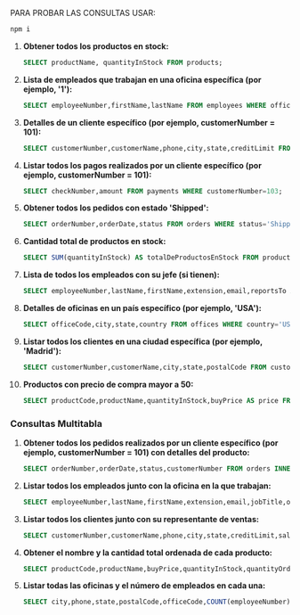 PARA PROBAR LAS CONSULTAS USAR:
```js
npm i
```
1. **Obtener todos los productos en stock:**

   ```sql
   SELECT productName, quantityInStock FROM products;
   ```

2. **Lista de empleados que trabajan en una oficina específica (por ejemplo, '1'):**

   ```sql
   SELECT employeeNumber,firstName,lastName FROM employees WHERE officeCode=1;
   ```

3. **Detalles de un cliente específico (por ejemplo, customerNumber = 101):**

   ```sql
   SELECT customerNumber,customerName,phone,city,state,creditLimit FROM customers WHERE customerNumber=103;
   ```

4. **Listar todos los pagos realizados por un cliente específico (por ejemplo, customerNumber = 101):**

   ```sql
   SELECT checkNumber,amount FROM payments WHERE customerNumber=103;
   ```

5. **Obtener todos los pedidos con estado 'Shipped':**

   ```sql
   SELECT orderNumber,orderDate,status FROM orders WHERE status='Shipped';
   ```

6. **Cantidad total de productos en stock:**

   ```sql
   SELECT SUM(quantityInStock) AS totalDeProductosEnStock FROM products;
   ```

7. **Lista de todos los empleados con su jefe (si tienen):**

   ```sql
   SELECT employeeNumber,lastName,firstName,extension,email,reportsTo AS boss FROM employees WHERE reportsTo IS NOT NULL;
   ```

8. **Detalles de oficinas en un país específico (por ejemplo, 'USA'):**

   ```sql
   SELECT officeCode,city,state,country FROM offices WHERE country='USA';
   ```

9. **Listar todos los clientes en una ciudad específica (por ejemplo, 'Madrid'):**

   ```sql
   SELECT customerNumber,customerName,city,state,postalCode FROM customers WHERE city='Madrid';
   ```

10. **Productos con precio de compra mayor a 50:**

    ```sql
    SELECT productCode,productName,quantityInStock,buyPrice AS price FROM products WHERE buyPrice>50;
    ```

### Consultas Multitabla

1. **Obtener todos los pedidos realizados por un cliente específico (por ejemplo, customerNumber = 101) con detalles del producto:**

   ```sql
   SELECT orderNumber,orderDate,status,customerNumber FROM orders INNER JOIN customers USING(customerNumber) WHEREcustomerNumber=103;
   ```

2. **Listar todos los empleados junto con la oficina en la que trabajan:**

   ```sql
   SELECT employeeNumber,lastName,firstName,extension,email,jobTitle,officeCode,city,phone,state,postalcode FROM employees INNER JOIN offices USING (officeCode);
   ```

3. **Listar todos los clientes junto con su representante de ventas:**

   ```sql
   SELECT customerNumber,customerName,phone,city,state,creditLimit,salesRepEmployeeNumber,lastName,firstName,extension,officeCode,employeeNumber FROM customers INNER JOIN employees ON customers.salesRepEmployeeNumber=employeeNumber;
   ```

4. **Obtener el nombre y la cantidad total ordenada de cada producto:**

   ```sql
   SELECT productCode,productName,buyPrice,quantityInStock,quantityOrdered FROM products INNER JOIN orderdetails USING(productCode);
   ```

5. **Listar todas las oficinas y el número de empleados en cada una:**

   ```sql
   SELECT city,phone,state,postalCode,officeCode,COUNT(employeeNumber) as numberOfEmployees FROM offices INNER JOIN employees USING (officeCode) GROUP BY officeCode;
   ```